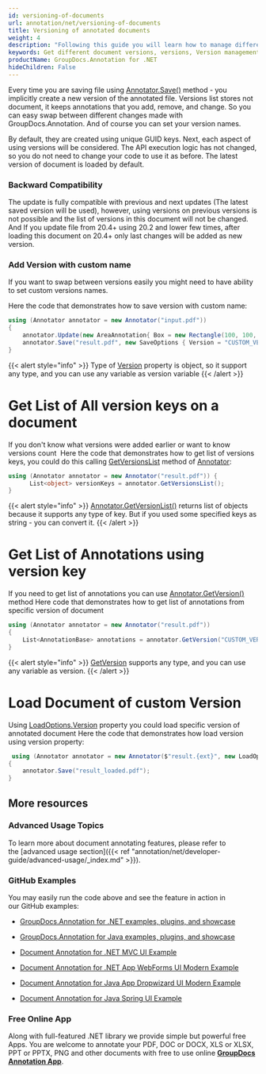 ```yaml
---
id: versioning-of-documents
url: annotation/net/versioning-of-documents
title: Versioning of annotated documents
weight: 4
description: "Following this guide you will learn how to manage different versions of document using GroupDocs.Annotation for .NET API."
keywords: Get different document versions, versions, Version management
productName: GroupDocs.Annotation for .NET
hideChildren: False
---
```

Every time you are saving file using [Annotator.Save()](https://apireference.groupdocs.com/annotation/net/groupdocs.annotation/annotator/methods/save/index) method - you implicitly create a new version of the annotated file. Versions list stores not document, it keeps annotations that you add, remove, and change. So you can easy swap between different changes made with GroupDocs.Annotation. And of course you can set your version names.

By default, they are created using unique GUID keys. Next, each aspect of using versions will be considered. The API execution logic has not changed, so you do not need to change your code to use it as before. The latest version of document is loaded by default. 

### Backward Compatibility

The update is fully compatible with previous and next updates (The latest saved version will be used), however, using versions on previous versions is not possible and the list of versions in this document will not be changed. And If you update file from 20.4+ using 20.2 and lower few times, after loading this document on 20.4+ only last changes will be added as new version.

### Add Version with custom name

If you want to swap between versions easily you might need to have ability to set custom versions names.

  
Here the code that demonstrates how to save version with custom name:

```csharp
using (Annotator annotator = new Annotator("input.pdf"))
{
	annotator.Update(new AreaAnnotation{ Box = new Rectangle(100, 100, 100, 100) });
	annotator.Save("result.pdf", new SaveOptions { Version = "CUSTOM_VERSION" });
}
```
{{< alert style="info" >}}
Type of [Version](https://apireference.groupdocs.com/annotation/net/groupdocs.annotation.options/saveoptions/properties/version) property is object, so it support any type, and you can use any variable as version variable
{{< /alert >}}
# Get List of All version keys on a document
If you don't know what versions were added earlier or want to know versions count 
Here the code that demonstrates how to get list of versions keys, you could do this calling [GetVersionsList](https://apireference.groupdocs.com/annotation/net/groupdocs.annotation/annotator/methods/getversionslist) method of [Annotator](https://apireference.groupdocs.com/annotation/net/groupdocs.annotation/annotator):
```csharp
using (Annotator annotator = new Annotator("result.pdf")) { 
      List<object> versionKeys = annotator.GetVersionsList();
}
```
{{< alert style="info" >}}
[Annotator.GetVersionList()](https://apireference.groupdocs.com/annotation/net/groupdocs.annotation/annotator/methods/getversionslist) returns list of objects because it supports any type of key. But if you used some specified keys as string - you can convert it.
{{< /alert >}}
# Get List of Annotations using version key
If you need to get list of annotations you can use [Annotator.GetVersion()](https://apireference.groupdocs.com/annotation/net/groupdocs.annotation/annotator/methods/getversionslist) method
Here code that demonstrates how to get list of annotations from specific version of document
```csharp
using (Annotator annotator = new Annotator("result.pdf"))
{
    List<AnnotationBase> annotations = annotator.GetVersion("CUSTOM_VERSION");
}
```
{{< alert style="info" >}}
[GetVersion](https://apireference.groupdocs.com/annotation/net/groupdocs.annotation/annotator/methods/getversionslist) supports any type, and you can use any variable as version.
{{< /alert >}}
# Load Document of custom Version
Using [LoadOptions.Version](https://apireference.groupdocs.com/annotation/net/groupdocs.annotation.options/loadoptions/properties/version) property you could load specific version of annotated document
Here the code that demonstrates how load version using version property:
```csharp
 using (Annotator annotator = new Annotator($"result.{ext}", new LoadOptions { Version = "CUSTOM_VERSION" }))
{
	annotator.Save("result_loaded.pdf");
}
```
## More resources
### Advanced Usage Topics
To learn more about document annotating features, please refer to the [advanced usage section]({{< ref "annotation/net/developer-guide/advanced-usage/_index.md" >}}).
### GitHub Examples
You may easily run the code above and see the feature in action in our GitHub examples:
*   [GroupDocs.Annotation for .NET examples, plugins, and showcase](https://github.com/groupdocs-annotation/GroupDocs.Annotation-for-.NET)
    
*   [GroupDocs.Annotation for Java examples, plugins, and showcase](https://github.com/groupdocs-annotation/GroupDocs.Annotation-for-Java)
    
*   [Document Annotation for .NET MVC UI Example](https://github.com/groupdocs-annotation/GroupDocs.Annotation-for-.NET-MVC) 
    
*   [Document Annotation for .NET App WebForms UI Modern Example](https://github.com/groupdocs-annotation/GroupDocs.Annotation-for-.NET-WebForms)
    
*   [Document Annotation for Java App Dropwizard UI Modern Example](https://github.com/groupdocs-annotation/GroupDocs.Annotation-for-Java-Dropwizard)
    
*   [Document Annotation for Java Spring UI Example](https://github.com/groupdocs-annotation/GroupDocs.Annotation-for-Java-Spring)
    
### Free Online App
Along with full-featured .NET library we provide simple but powerful free Apps.
You are welcome to annotate your PDF, DOC or DOCX, XLS or XLSX, PPT or PPTX, PNG and other documents with free to use online **[GroupDocs Annotation App](https://products.groupdocs.app/annotation)**.
